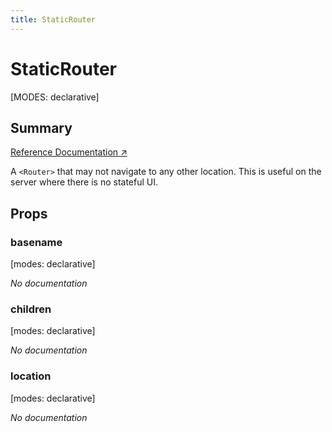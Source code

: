 ```yaml
---
title: StaticRouter
---
```


# StaticRouter

[MODES: declarative]

## Summary

[Reference Documentation ↗](https://api.reactrouter.com/v7/functions/react_router.StaticRouter.html)

A `<Router>` that may not navigate to any other location. This is useful
on the server where there is no stateful UI.

## Props

### basename

[modes: declarative]

_No documentation_

### children

[modes: declarative]

_No documentation_

### location

[modes: declarative]

_No documentation_

